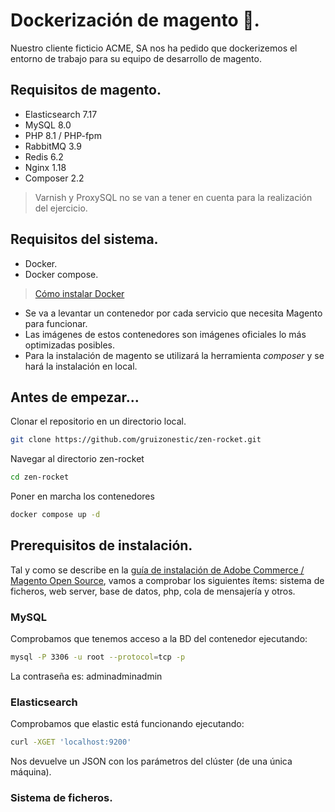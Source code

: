# Dockerización de magento 🐋.
Nuestro cliente ficticio ACME, SA nos ha pedido que dockerizemos el entorno de trabajo para su equipo de desarrollo de magento.

## Requisitos de magento.
- Elasticsearch 7.17 
- MySQL 8.0 
- PHP 8.1 / PHP-fpm
- RabbitMQ 3.9 
- Redis 6.2 
- Nginx 1.18 
- Composer 2.2 

> Varnish y ProxySQL no se van a tener en cuenta para la realización del ejercicio.

## Requisitos del sistema.
- Docker. 
- Docker compose.

> [Cómo instalar Docker](https://docs.docker.com/get-docker/)

- Se va a levantar un contenedor por cada servicio que necesita Magento para funcionar.
- Las imágenes de estos contenedores son imágenes oficiales lo más optimizadas posibles. 
- Para la instalación de magento se utilizará la herramienta *composer* y se hará la instalación en local.

## Antes de empezar...

Clonar el repositorio en un directorio local.
```sh
git clone https://github.com/gruizonestic/zen-rocket.git
```
Navegar al directorio zen-rocket
```sh
cd zen-rocket
```
Poner en marcha los contenedores 
```sh
docker compose up -d 
```

## Prerequisitos de instalación.
Tal y como se describe en la [guía de instalación de Adobe Commerce / Magento Open Source](https://experienceleague.adobe.com/docs/commerce-operations/installation-guide/prerequisites/overview.html?lang=en), vamos a comprobar los siguientes ítems: sistema de ficheros, web server, base de datos, php, cola de mensajería y otros.

### MySQL

Comprobamos que tenemos acceso a la BD del contenedor ejecutando:
```sh
mysql -P 3306 -u root --protocol=tcp -p
```
La contraseña es: adminadminadmin

### Elasticsearch

Comprobamos que elastic está funcionando ejecutando:
```sh
curl -XGET 'localhost:9200'
```
Nos devuelve un JSON con los parámetros del clúster (de una única máquina). 

### Sistema de ficheros.